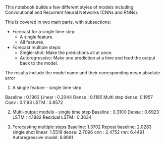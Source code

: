 This notebook builds a few different styles of models including Convolutional and Recurrent Neural Networks (CNNs and RNNs).

This is covered in two main parts, with subsections: 

* Forecast for a single time step:
  * A single feature.
  * All features.
* Forecast multiple steps:
  * Single-shot: Make the predictions all at once.
  * Autoregressive: Make one prediction at a time and feed the output back to the model.

The results include the model name and their corresponding mean absolute error

1. A single feature - single time step

Baseline    : 0.1963
Linear      : 0.2044
Dense       : 0.1185
Multi step dense: 0.1957
Conv        : 0.1193
LSTM        : 3.9572

2. Multi-output models - single time step
Baseline       : 0.3100
Dense          : 0.6923
LSTM           : 4.1882
Residual LSTM  : 0.3634


3. Forecasting multiple steps
Baseline: 1.3702
Repeat baseline: 2.0283
single shot linear: 1.5519
dense: 2.7096
cnn : 2.4752
rnn: 6.4491
Autoregressive model: 6.8681


